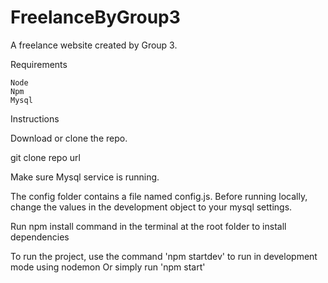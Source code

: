 # FreelanceByGroup3

A freelance website created by Group 3.

Requirements

    Node
    Npm
    Mysql

Instructions

Download or clone the repo.

git clone repo url

Make sure Mysql service is running.

The config folder contains a file named config.js. Before running locally, change the values in the development object to your mysql settings.

Run npm install command in the terminal at the root folder to install dependencies

To run the project, use the command 'npm startdev' to run in development mode using nodemon
Or simply run 'npm start'
